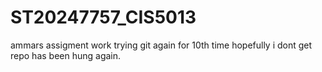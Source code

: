 # ST20247757_CIS5013
ammars assigment work trying git again for 10th time hopefully i dont get repo has been hung again.
